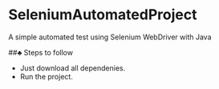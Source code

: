 # SeleniumAutomatedProject
A simple automated test using Selenium WebDriver with Java

##♣ Steps to follow

- Just download all dependenies.
- Run the project.
